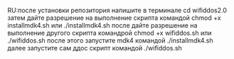 RU:после установки репозитория напишите в терминале cd wifiddos2.0
затем дайте разрешение на выполнение скрипта командой chmod +x installmdk4.sh или ./installmdk4.sh
после дайте разрешение на выполнение другого скрипта командрой chmod +x wifiddos.sh или ./wifiddos.sh
после этого запустите mdk4 командой ./installmdk4.sh
далее запустите сам ддос скрипт командой ./wifiddos.sh